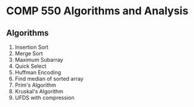 # COMP 550 Algorithms and Analysis

## Algorithms

1. Insertion Sort
2. Merge Sort
3. Maximum Subarray
4. Quick Select
5. Huffman Encoding
6. Find median of sorted array
7. Prim's Algorithm
8. Kruskal's Algorithm
9. UFDS with compression
